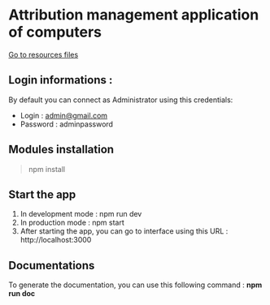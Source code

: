 # Attribution management application of computers

<a href="https://github.com/Darylabrador/gestionOrdinateur/tree/main/ressources"> Go to resources files </a>

## Login informations : 

By default you can connect as Administrator using this credentials: 

- Login : <span>admin@gmail.com</span>
- Password : <span>adminpassword</span>

## Modules installation

> npm install

## Start the app

1. In development mode  : npm run dev
2. In production mode : npm start
3. After starting the app, you can go to interface using this URL : http://localhost:3000

## Documentations

To generate the documentation, you can use this following command : <b>npm run doc</b>
